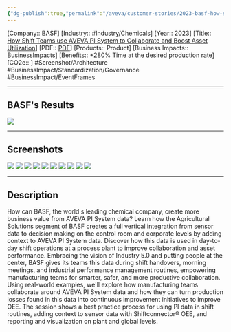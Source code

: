 ```yaml
---
{"dg-publish":true,"permalink":"/aveva/customer-stories/2023-basf-how-shift-teams-use-aveva-pi-system-to-collaborate-and-boost-asset-utilization/"}
---
```


[Company:: BASF]
[Industry:: #Industry/Chemicals]
[Year:: 2023]
[Title:: [How Shift Teams use AVEVA PI System to Collaborate and Boost Asset Utilization](https://resources.osisoft.com/presentations/basf--how-shift-teams-use-aveva%E2%84%A2-pi-system%E2%84%A2-to-collaborate-and-boost-asset-utilization/)]
[PDF:: [PDF](https://cdn.osisoft.com/osi/presentations/2023-AVEVA-San-Francisco/UC23NA-1PRI04-BASF-Eckardt-BASF-How-shift-teams-use--PI-System-to-collaborate-and-boost-asset-utilization.pdf)]
[Products:: Product]
[Business Impacts:: BusinessImpacts]
[Benefits:: +280% Time at the desired production rate]
[CO2e:: ]
#Screenshot/Architecture  #BusinessImpact/Standardization/Governance #BusinessImpact/EventFrames 

---
## BASF's Results
![](https://i.imgur.com/OuGEK1i.png)

---
## Screenshots
![](https://i.imgur.com/bkhqo3K.png)
![](https://i.imgur.com/TTZ9wER.png)
![](https://i.imgur.com/NQJIslK.png)
![](https://i.imgur.com/DnOLZCZ.png)
![](https://i.imgur.com/FUhjK5h.png)
![](https://i.imgur.com/OiIaDuT.png)
![](https://i.imgur.com/luu03oy.png)
![](https://i.imgur.com/1iHmk9j.png)
![](https://i.imgur.com/Xgex5uC.png)
![](https://i.imgur.com/xNo4Imv.png)

---
## Description
How can BASF, the world s leading chemical company, create more business value from AVEVA PI System data? Learn how the Agricultural Solutions segment of BASF creates a full vertical integration from sensor data to decision making on the control room and corporate levels by adding context to AVEVA PI System data. Discover how this data is used in day-to-day shift operations at a process plant to improve collaboration and asset performance. Embracing the vision of Industry 5.0 and putting people at the center, BASF gives its teams this data during shift handovers, morning meetings, and industrial performance management routines, empowering manufacturing teams for smarter, safer, and more productive collaboration. Using real-world examples, we'll explore how manufacturing teams collaborate around AVEVA PI System data and how they can turn production losses found in this data into continuous improvement initiatives to improve OEE. The session shows a best practice process for using PI data in shift routines, adding context to sensor data with Shiftconnector® OEE, and reporting and visualization on plant and global levels.
